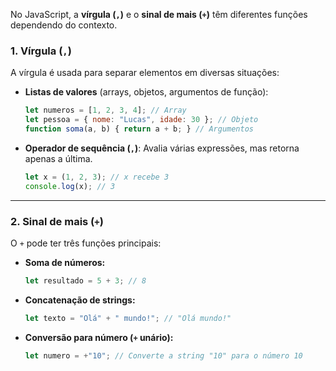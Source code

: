 No JavaScript, a **vírgula (`,`)** e o **sinal de mais (`+`)** têm diferentes funções dependendo do contexto.  

### 1. **Vírgula (`,`)**  
A vírgula é usada para separar elementos em diversas situações:  

- **Listas de valores** (arrays, objetos, argumentos de função):  
  ```javascript
  let numeros = [1, 2, 3, 4]; // Array
  let pessoa = { nome: "Lucas", idade: 30 }; // Objeto
  function soma(a, b) { return a + b; } // Argumentos
  ```
  
- **Operador de sequência (`,`)**: Avalia várias expressões, mas retorna apenas a última.  
  ```javascript
  let x = (1, 2, 3); // x recebe 3
  console.log(x); // 3
  ```

---

### 2. **Sinal de mais (`+`)**  
O `+` pode ter três funções principais:  

- **Soma de números:**  
  ```javascript
  let resultado = 5 + 3; // 8
  ```

- **Concatenação de strings:**  
  ```javascript
  let texto = "Olá" + " mundo!"; // "Olá mundo!"
  ```

- **Conversão para número (`+` unário):**  
  ```javascript
  let numero = +"10"; // Converte a string "10" para o número 10
  ```